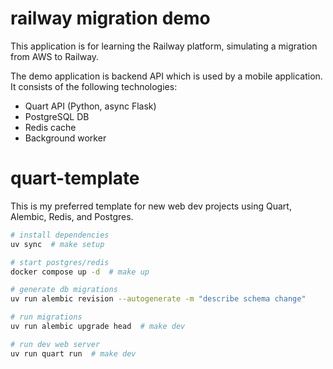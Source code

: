# railway migration demo

This application is for learning the Railway platform, simulating a migration from AWS to Railway.

The demo application is backend API which is used by a mobile application. It consists of the following technologies:
* Quart API (Python, async Flask)
* PostgreSQL DB
* Redis cache
* Background worker

# quart-template

This is my preferred template for new web dev projects using Quart, Alembic, Redis, and Postgres.

```bash
# install dependencies
uv sync  # make setup

# start postgres/redis
docker compose up -d  # make up

# generate db migrations
uv run alembic revision --autogenerate -m "describe schema change"

# run migrations
uv run alembic upgrade head  # make dev

# run dev web server
uv run quart run  # make dev
```
